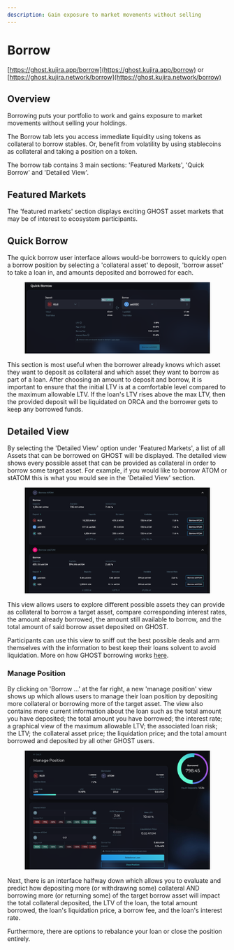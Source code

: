 ```yaml
---
description: Gain exposure to market movements without selling
---
```


# Borrow

[https://ghost.kujira.app/borrow](https://ghost.kujira.app/borrow) or [https://ghost.kujira.network/borrow](https://ghost.kujira.network/borrow)

## Overview

Borrowing puts your portfolio to work and gains exposure to market movements without selling your holdings.&#x20;

The Borrow tab lets you access immediate liquidity using tokens as collateral to borrow stables. Or, benefit from volatility by using stablecoins as collateral and taking a position on a token.&#x20;

The borrow tab contains 3 main sections: 'Featured Markets', 'Quick Borrow'  and 'Detailed View'.&#x20;

## Featured Markets

The 'featured markets' section displays exciting GHOST asset markets that may be of interest to ecosystem participants.

## Quick Borrow

The quick borrow user interface allows would-be borrowers to quickly open a borrow position by selecting a 'collateral asset' to deposit, 'borrow asset' to take a loan in, and amounts deposited and borrowed for each. &#x20;

<figure><img src="../../.gitbook/assets/Quick Borrow.png" alt=""><figcaption></figcaption></figure>

This section is most useful when the borrower already knows which asset they want to deposit as collateral and which asset they want to borrow as part of a loan. After choosing an amount to deposit and borrow, it is important to ensure that the initial LTV is at a comfortable level compared to the maximum allowable LTV. If the loan's LTV rises above the max LTV, then the provided deposit will be liquidated on ORCA and the borrower gets to keep any borrowed funds.&#x20;

## Detailed View

By selecting the 'Detailed View' option under 'Featured Markets', a list of all Assets that can be borrowed on GHOST will be displayed. The detailed view shows every possible asset that can be provided as collateral in order to borrow some target asset. For example, if you would like to borrow ATOM or stATOM this is what you would see in the 'Detailed View' section.&#x20;

<figure><img src="../../.gitbook/assets/Detailed View ATOM stATOM.png" alt=""><figcaption></figcaption></figure>

This view allows users to explore different possible assets they can provide as collateral to borrow a target asset, compare corresponding interest rates, the amount already borrowed, the amount still available to borrow, and the total amount of said borrow asset deposited on GHOST.

Participants can use this view to sniff out the best possible deals and arm themselves with the information to best keep their loans solvent to avoid liquidation. More on how GHOST borrowing works [here](basics.md#borrowing-on-ghost).&#x20;

### Manage Position

By clicking on 'Borrow ...' at the far right, a new 'manage position' view shows up which allows users to manage their loan position by depositing more collateral or borrowing more of the target asset. The view also contains more current information about the loan such as the total amount you have deposited; the total amount you have borrowed; the interest rate; a graphical view of the maximum allowable LTV; the associated loan risk; the LTV; the collateral asset price; the liquidation price; and the total amount borrowed and deposited by all other GHOST users.

<figure><img src="../../.gitbook/assets/Manage Asset.png" alt=""><figcaption></figcaption></figure>

Next, there is an interface halfway down which allows you to evaluate and predict how depositing more (or withdrawing some) collateral AND borrowing more (or returning some) of the target borrow asset will impact the total collateral deposited, the LTV of the loan, the total amount borrowed, the loan's liquidation price, a borrow fee, and the loan's interest rate.

Furthermore, there are options to rebalance your loan or close the position entirely.&#x20;
